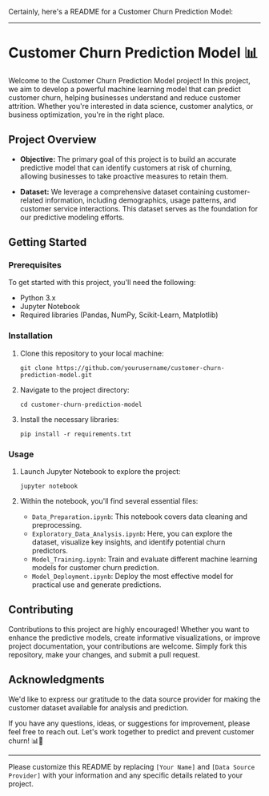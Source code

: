 Certainly, here's a README for a Customer Churn Prediction Model:

---

# Customer Churn Prediction Model 📊

Welcome to the Customer Churn Prediction Model project! In this project, we aim to develop a powerful machine learning model that can predict customer churn, helping businesses understand and reduce customer attrition. Whether you're interested in data science, customer analytics, or business optimization, you're in the right place.

## Project Overview

- **Objective:** The primary goal of this project is to build an accurate predictive model that can identify customers at risk of churning, allowing businesses to take proactive measures to retain them.

- **Dataset:** We leverage a comprehensive dataset containing customer-related information, including demographics, usage patterns, and customer service interactions. This dataset serves as the foundation for our predictive modeling efforts.

## Getting Started

### Prerequisites

To get started with this project, you'll need the following:

- Python 3.x
- Jupyter Notebook
- Required libraries (Pandas, NumPy, Scikit-Learn, Matplotlib)

### Installation

1. Clone this repository to your local machine:

   ```shell
   git clone https://github.com/yourusername/customer-churn-prediction-model.git
   ```

2. Navigate to the project directory:

   ```shell
   cd customer-churn-prediction-model
   ```

3. Install the necessary libraries:

   ```shell
   pip install -r requirements.txt
   ```

### Usage

1. Launch Jupyter Notebook to explore the project:

   ```shell
   jupyter notebook
   ```

2. Within the notebook, you'll find several essential files:

   - `Data_Preparation.ipynb`: This notebook covers data cleaning and preprocessing.
   - `Exploratory_Data_Analysis.ipynb`: Here, you can explore the dataset, visualize key insights, and identify potential churn predictors.
   - `Model_Training.ipynb`: Train and evaluate different machine learning models for customer churn prediction.
   - `Model_Deployment.ipynb`: Deploy the most effective model for practical use and generate predictions.

## Contributing

Contributions to this project are highly encouraged! Whether you want to enhance the predictive models, create informative visualizations, or improve project documentation, your contributions are welcome. Simply fork this repository, make your changes, and submit a pull request.


## Acknowledgments

We'd like to express our gratitude to the data source provider for making the customer dataset available for analysis and prediction.

If you have any questions, ideas, or suggestions for improvement, please feel free to reach out. Let's work together to predict and prevent customer churn! 📊👥

---

Please customize this README by replacing `[Your Name]` and `[Data Source Provider]` with your information and any specific details related to your project.
